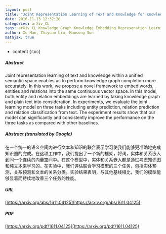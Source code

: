 ```yaml
---
layout: post
title: "Joint Representation Learning of Text and Knowledge for Knowledge Graph Completion"
date: 2016-11-13 12:32:20
categories: arXiv_CL
tags: arXiv_CL Knowledge_Graph Knowledge Embedding Represenation_Learning Classification Prediction Relation
author: Xu Han, Zhiyuan Liu, Maosong Sun
mathjax: true
---
```


* content
{:toc}

##### Abstract
Joint representation learning of text and knowledge within a unified semantic space enables us to perform knowledge graph completion more accurately. In this work, we propose a novel framework to embed words, entities and relations into the same continuous vector space. In this model, both entity and relation embeddings are learned by taking knowledge graph and plain text into consideration. In experiments, we evaluate the joint learning model on three tasks including entity prediction, relation prediction and relation classification from text. The experiment results show that our model can significantly and consistently improve the performance on the three tasks as compared with other baselines.

##### Abstract (translated by Google)
在一个统一的语义空间内进行文本和知识的联合表示学习使我们能够更准确地完成知识图的完成。在这项工作中，我们提出了一个新的框架，将词，实体和关系嵌入到同一个连续的向量空间中。在这个模型中，实体和关系嵌入都是通过考虑知识图和纯文本来学习的。在实验中，我们评估联合学习模型的三个任务，包括实体预测，关系预测和文本的关系分类。实验结果表明，与其他基线相比，我们的模型能够显着而持续地改善三个任务的性能。

##### URL
[https://arxiv.org/abs/1611.04125](https://arxiv.org/abs/1611.04125)

##### PDF
[https://arxiv.org/pdf/1611.04125](https://arxiv.org/pdf/1611.04125)


